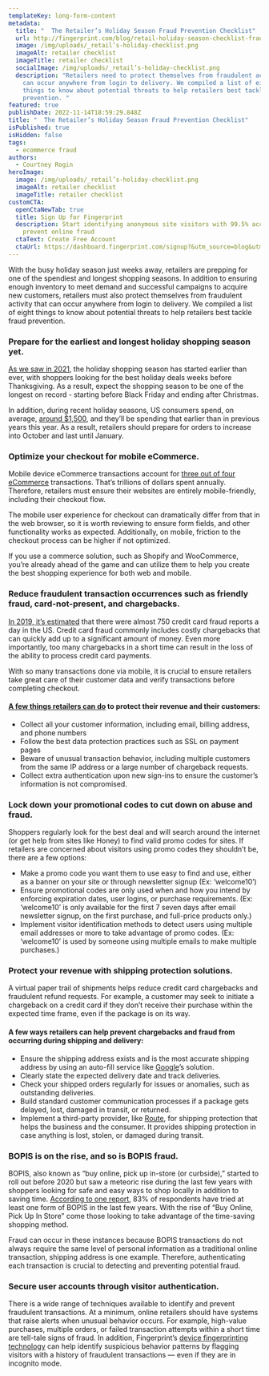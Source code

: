 ```yaml
---
templateKey: long-form-content
metadata:
  title: "  The Retailer’s Holiday Season Fraud Prevention Checklist"
  url: http://fingerprint.com/blog/retail-holiday-season-checklist-fraud-prevention
  image: /img/uploads/_retail’s-holiday-checklist.png
  imageAlt: retailer checklist
  imageTitle: retailer checklist
  socialImage: /img/uploads/_retail’s-holiday-checklist.png
  description: "Retailers need to protect themselves from fraudulent activity that
    can occur anywhere from login to delivery. We compiled a list of eight
    things to know about potential threats to help retailers best tackle fraud
    prevention. "
featured: true
publishDate: 2022-11-14T18:59:29.848Z
title: "  The Retailer’s Holiday Season Fraud Prevention Checklist"
isPublished: true
isHidden: false
tags:
  - ecommerce fraud
authors:
  - Courtney Rogin
heroImage:
  image: /img/uploads/_retail’s-holiday-checklist.png
  imageAlt: retailer checklist
  imageTitle: retailer checklist
customCTA:
  openCtaNewTab: true
  title: Sign Up for Fingerprint
  description: Start identifying anonymous site visitors with 99.5% accuracy to
    prevent online fraud
  ctaText: Create Free Account
  ctaUrl: https://dashboard.fingerprint.com/signup?&utm_source=blog&utm_medium=website&utm_campaign=blog
---
```

With the busy holiday season just weeks away, retailers are prepping for one of the spendiest and longest shopping seasons. In addition to ensuring enough inventory to meet demand and successful campaigns to acquire new customers, retailers must also protect themselves from fraudulent activity that can occur anywhere from login to delivery. We compiled a list of eight things to know about potential threats to help retailers best tackle fraud prevention. 

### Prepare for the earliest and longest holiday shopping season yet.

[As we saw in 2021](https://www.retaildive.com/news/black-friday-is-early-again-this-year-and-maybe-forever/609757/), the holiday shopping season has started earlier than ever, with shoppers looking for the best holiday deals weeks before Thanksgiving. As a result, expect the shopping season to be one of the longest on record - starting before Black Friday and ending after Christmas. 

In addition, during recent holiday seasons, US consumers spend, on average, [around $1,500](https://finicalholdings.com/us-holiday-shopping-statistics/), and they’ll be spending that earlier than in previous years this year. As a result, retailers should prepare for orders to increase into October and last until January.

### Optimize your checkout for mobile eCommerce.

Mobile device eCommerce transactions account for [three out of four eCommerce](https://www.oberlo.com/statistics/mobile-commerce-sales) transactions. That’s trillions of dollars spent annually. Therefore, retailers must ensure their websites are entirely mobile-friendly, including their checkout flow. 

The mobile user experience for checkout can dramatically differ from that in the web browser, so it is worth reviewing to ensure form fields, and other functionality works as expected. Additionally, on mobile, friction to the checkout process can be higher if not optimized. 

If you use a commerce solution, such as Shopify and WooCommerce, you’re already ahead of the game and can utilize them to help you create the best shopping experience for both web and mobile.

### Reduce fraudulent transaction occurrences such as friendly fraud, card-not-present, and chargebacks.

[In 2019, it’s estimated](https://www.self.inc/info/credit-card-fraud-statistics/) that there were almost 750 credit card fraud reports a day in the US. Credit card fraud commonly includes costly chargebacks that can quickly add up to a significant amount of money. Even more importantly, too many chargebacks in a short time can result in the loss of the ability to process credit card payments. 

With so many transactions done via mobile, it is crucial to ensure retailers take great care of their customer data and verify transactions before completing checkout.

#### [A few things retailers can do](https://fingerprint.com/blog/cnp-fraud-prevention-to-protect-chargebacks/?&utm_source=blog&utm_medium=website&utm_campaign=blog) to protect their revenue and their customers:

* Collect all your customer information, including email, billing address, and phone numbers
* Follow the best data protection practices such as SSL on payment pages
* Beware of unusual transaction behavior, including multiple customers from the same IP address or a large number of chargeback requests.
* Collect extra authentication upon new sign-ins to ensure the customer’s information is not compromised.

### Lock down your promotional codes to cut down on abuse and fraud.

Shoppers regularly look for the best deal and will search around the internet (or get help from sites like Honey) to find valid promo codes for sites. If retailers are concerned about visitors using promo codes they shouldn’t be, there are a few options:

* Make a promo code you want them to use easy to find and use, either as a banner on your site or through newsletter signup (Ex: ‘welcome10’)
* Ensure promotional codes are only used when and how you intend by enforcing expiration dates, user logins, or purchase requirements. (Ex: ‘welcome10’ is only available for the first 7 seven days after email newsletter signup, on the first purchase, and full-price products only.)
* Implement visitor identification methods to detect users using multiple email addresses or more to take advantage of promo codes. (Ex: ‘welcome10’ is used by someone using multiple emails to make multiple purchases.)

### Protect your revenue with shipping protection solutions.

A virtual paper trail of shipments helps reduce credit card chargebacks and fraudulent refund requests. For example, a customer may seek to initiate a chargeback on a credit card if they don’t receive their purchase within the expected time frame, even if the package is on its way.

#### A few ways retailers can help prevent chargebacks and fraud from occurring during shipping and delivery:

* Ensure the shipping address exists and is the most accurate shipping address by using an auto-fill service like [Google](https://developers.google.com/maps/documentation/javascript/examples/places-autocomplete-addressform)’s solution. 
* Clearly state the expected delivery date and track deliveries.
* Check your shipped orders regularly for issues or anomalies, such as outstanding deliveries.
* Build standard customer communication processes if a package gets delayed, lost, damaged in transit, or returned. 
* Implement a third-party provider, like [Route](https://route.com/), for shipping protection that helps the business and the consumer. It provides shipping protection in case anything is lost, stolen, or damaged during transit.

### BOPIS is on the rise, and so is BOPIS fraud.

BOPIS, also known as “buy online, pick up in-store (or curbside),” started to roll out before 2020 but saw a meteoric rise during the last few years with shoppers looking for safe and easy ways to shop locally in addition to saving time. [According to one report](https://www.shopify.com/retail/bopis#3), 83% of respondents have tried at least one form of BOPIS in the last few years. With the rise of “Buy Online, Pick Up In Store” come those looking to take advantage of the time-saving shopping method.

Fraud can occur in these instances because BOPIS transactions do not always require the same level of personal information as a traditional online transaction, shipping address is one example. Therefore, authenticating each transaction is crucial to detecting and preventing potential fraud. 

### Secure user accounts through visitor authentication.

There is a wide range of techniques available to identify and prevent fraudulent transactions. At a minimum, online retailers should have systems that raise alerts when unusual behavior occurs. For example, high-value purchases, multiple orders, or failed transaction attempts within a short time are tell-tale signs of fraud. In addition, Fingerprint’s [device fingerprinting technology](https://fingerprint.com/demo/?&utm_source=blog&utm_medium=website&utm_campaign=blog) can help identify suspicious behavior patterns by flagging visitors with a history of fraudulent transactions — even if they are in incognito mode.